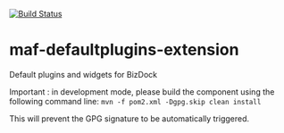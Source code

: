 [![Build Status](https://travis-ci.org/theAgileFactory/maf-defaultplugins-extension.svg?branch=master)](https://travis-ci.org/theAgileFactory/maf-defaultplugins-extension)

# maf-defaultplugins-extension
Default plugins and widgets for BizDock

Important : in development mode, please build the component using the following command line:
```mvn -f pom2.xml -Dgpg.skip clean install```

This will prevent the GPG signature to be automatically triggered.
